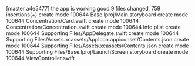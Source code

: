 [master a4e5477] the app is working good
 9 files changed, 759 insertions(+)
 create mode 100644 Base.lproj/Main.storyboard
 create mode 100644 Concentration/Card.swift
 create mode 100644 Concentration/Concentration.swift
 create mode 100644 Info.plist
 create mode 100644 Supporting Files/AppDelegate.swift
 create mode 100644 Supporting Files/Assets.xcassets/AppIcon.appiconset/Contents.json
 create mode 100644 Supporting Files/Assets.xcassets/Contents.json
 create mode 100644 Supporting Files/Base.lproj/LaunchScreen.storyboard
 create mode 100644 ViewController.swift
